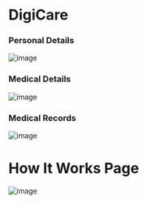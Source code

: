 
# DigiCare

### Personal Details
![image](https://user-images.githubusercontent.com/50779354/106741520-ce00d300-6641-11eb-898d-7a2c8bc67031.png)

### Medical Details
![image](https://user-images.githubusercontent.com/50779354/106741270-79f5ee80-6641-11eb-9597-70493384a582.png)

### Medical Records
![image](https://user-images.githubusercontent.com/50779354/106741099-45823280-6641-11eb-8599-253ae31d280b.png)

# How It Works Page
![image](https://user-images.githubusercontent.com/50779354/118389282-d4dab100-b646-11eb-8af0-c92916ac236e.png)
